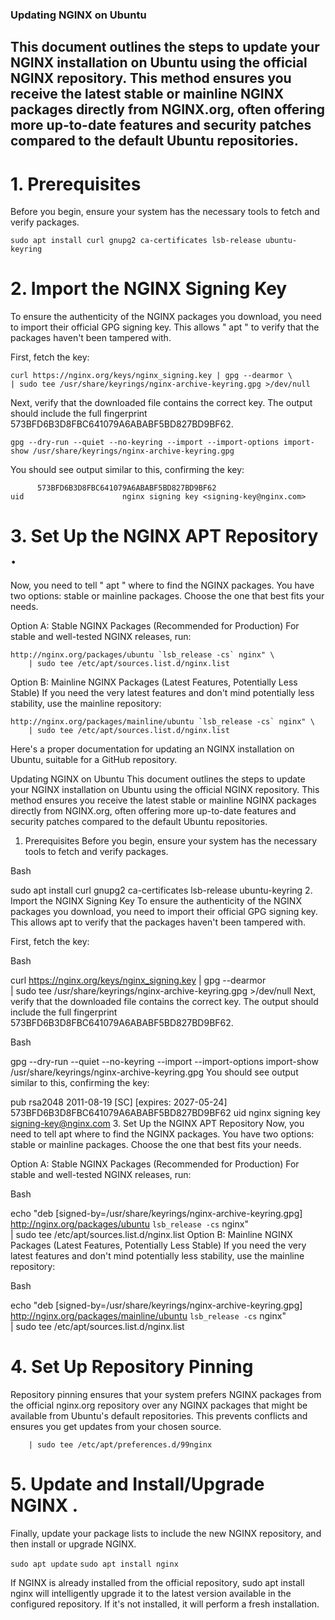 ### Updating NGINX on Ubuntu
## This document outlines the steps to update your NGINX installation on Ubuntu using the official NGINX repository. This method ensures you receive the latest stable or mainline NGINX packages directly from NGINX.org, often offering more up-to-date features and security patches compared to the default Ubuntu repositories.

# 1. Prerequisites
Before you begin, ensure your system has the necessary tools to fetch and verify packages.

``` sudo apt install curl gnupg2 ca-certificates lsb-release ubuntu-keyring ```

# 2. Import the NGINX Signing Key

To ensure the authenticity of the NGINX packages you download, you need to import their official GPG signing key. This allows " apt " to verify that the packages haven't been tampered with.

First, fetch the key:

```
curl https://nginx.org/keys/nginx_signing.key | gpg --dearmor \
| sudo tee /usr/share/keyrings/nginx-archive-keyring.gpg >/dev/null

``` 

Next, verify that the downloaded file contains the correct key. The output should include the full fingerprint 573BFD6B3D8FBC641079A6ABABF5BD827BD9BF62.

``` gpg --dry-run --quiet --no-keyring --import --import-options import-show /usr/share/keyrings/nginx-archive-keyring.gpg ```

You should see output similar to this, confirming the key: 

``` pub   rsa2048 2011-08-19 [SC] [expires: 2027-05-24]
      573BFD6B3D8FBC641079A6ABABF5BD827BD9BF62
uid                      nginx signing key <signing-key@nginx.com>
```




# 3. Set Up the NGINX APT Repository .

Now, you need to tell " apt " where to find the NGINX packages. You have two options: stable or mainline packages. Choose the one that best fits your needs.

Option A: Stable NGINX Packages (Recommended for Production)
For stable and well-tested NGINX releases, run:

``` echo "deb [signed-by=/usr/share/keyrings/nginx-archive-keyring.gpg] \
http://nginx.org/packages/ubuntu `lsb_release -cs` nginx" \
    | sudo tee /etc/apt/sources.list.d/nginx.list
```


Option B: Mainline NGINX Packages (Latest Features, Potentially Less Stable)
If you need the very latest features and don't mind potentially less stability, use the mainline repository:

``` echo "deb [signed-by=/usr/share/keyrings/nginx-archive-keyring.gpg] \
http://nginx.org/packages/mainline/ubuntu `lsb_release -cs` nginx" \
    | sudo tee /etc/apt/sources.list.d/nginx.list
``` 

Here's a proper documentation for updating an NGINX installation on Ubuntu, suitable for a GitHub repository.

Updating NGINX on Ubuntu
This document outlines the steps to update your NGINX installation on Ubuntu using the official NGINX repository. This method ensures you receive the latest stable or mainline NGINX packages directly from NGINX.org, often offering more up-to-date features and security patches compared to the default Ubuntu repositories.

1. Prerequisites
Before you begin, ensure your system has the necessary tools to fetch and verify packages.

Bash

sudo apt install curl gnupg2 ca-certificates lsb-release ubuntu-keyring
2. Import the NGINX Signing Key
To ensure the authenticity of the NGINX packages you download, you need to import their official GPG signing key. This allows apt to verify that the packages haven't been tampered with.

First, fetch the key:

Bash

curl https://nginx.org/keys/nginx_signing.key | gpg --dearmor \
    | sudo tee /usr/share/keyrings/nginx-archive-keyring.gpg >/dev/null
Next, verify that the downloaded file contains the correct key. The output should include the full fingerprint 573BFD6B3D8FBC641079A6ABABF5BD827BD9BF62.

Bash

gpg --dry-run --quiet --no-keyring --import --import-options import-show /usr/share/keyrings/nginx-archive-keyring.gpg
You should see output similar to this, confirming the key:

pub   rsa2048 2011-08-19 [SC] [expires: 2027-05-24]
      573BFD6B3D8FBC641079A6ABABF5BD827BD9BF62
uid                      nginx signing key <signing-key@nginx.com>
3. Set Up the NGINX APT Repository
Now, you need to tell apt where to find the NGINX packages. You have two options: stable or mainline packages. Choose the one that best fits your needs.

Option A: Stable NGINX Packages (Recommended for Production)
For stable and well-tested NGINX releases, run:

Bash

echo "deb [signed-by=/usr/share/keyrings/nginx-archive-keyring.gpg] \
http://nginx.org/packages/ubuntu `lsb_release -cs` nginx" \
    | sudo tee /etc/apt/sources.list.d/nginx.list
Option B: Mainline NGINX Packages (Latest Features, Potentially Less Stable)
If you need the very latest features and don't mind potentially less stability, use the mainline repository:

Bash

echo "deb [signed-by=/usr/share/keyrings/nginx-archive-keyring.gpg] \
http://nginx.org/packages/mainline/ubuntu `lsb_release -cs` nginx" \
    | sudo tee /etc/apt/sources.list.d/nginx.list
# 4. Set Up Repository Pinning

Repository pinning ensures that your system prefers NGINX packages from the official nginx.org repository over any NGINX packages that might be available from Ubuntu's default repositories. This prevents conflicts and ensures you get updates from your chosen source.

``` echo -e "Package: *\nPin: origin nginx.org\nPin: release o=nginx\nPin-Priority: 900\n" \
    | sudo tee /etc/apt/preferences.d/99nginx
```

# 5. Update and Install/Upgrade NGINX .

Finally, update your package lists to include the new NGINX repository, and then install or upgrade NGINX.

``` sudo apt update ```
``` sudo apt install nginx ```

If NGINX is already installed from the official repository, sudo apt install nginx will intelligently upgrade it to the latest version available in the configured repository. If it's not installed, it will perform a fresh installation.

